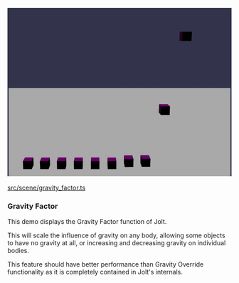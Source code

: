 ![Gravity Factor](./img/gravity_factor.jpg)

[src/scene/gravity_factor.ts](../src/scene/gravity_factor.ts)  

### Gravity Factor

This demo displays the Gravity Factor function of Jolt.

This will scale the influence of gravity on any body, allowing some objects to have no gravity at all, or increasing and decreasing gravity on individual bodies.

This feature should have better performance than Gravity Override functionality as it is completely contained in Jolt's internals.
